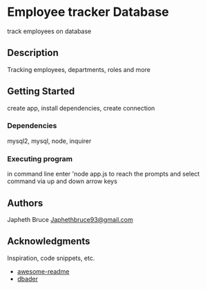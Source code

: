 # Employee tracker Database

track employees on database

## Description
Tracking employees, departments, roles and more

## Getting Started
create app, install dependencies, create connection 

### Dependencies

mysql2, mysql, node, inquirer



### Executing program

in command line enter 'node app.js to reach the prompts and select command via up and down arrow keys



## Authors


Japheth Bruce 
Japhethbruce93@gmail.com

## Acknowledgments

Inspiration, code snippets, etc.
* [awesome-readme](https://github.com/matiassingers/awesome-readme)
* [dbader](https://github.com/dbader/readme-template)
